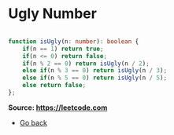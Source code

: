 # Ugly Number

```typescript

function isUgly(n: number): boolean {
    if(n == 1) return true;
    if(n <= 0) return false;
    if(n % 2 == 0) return isUgly(n / 2);
    else if(n % 3 == 0) return isUgly(n / 3);
    else if(n % 5 == 0) return isUgly(n / 5);
    else return false;
};

```
**Source: https://leetcode.com**
* [Go back](../readme.md)